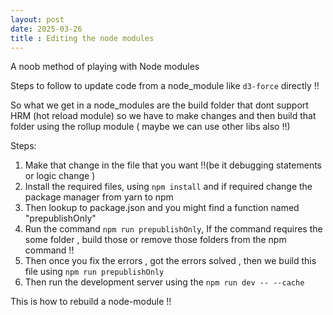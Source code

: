 ```yaml
---
layout: post
date: 2025-03-26
title : Editing the node modules
---
```


A noob method of playing with Node modules  

Steps to follow to update code from a node_module like `d3-force` directly !!

So what we get in a node_modules are the build folder that dont support HRM (hot reload module) so we have to make changes and then build that folder using the rollup module ( maybe we can use other libs also !!) 


Steps: 
1. Make that change in the file that you want !!(be it debugging statements or logic change  )
2. Install the required files, using `npm install` and if required change the package manager from yarn to npm    
3. Then lookup to package.json and you might find a function named "prepublishOnly"
4. Run the command `npm run prepublishOnly`, If the command requires the some folder , build those or remove those folders from the npm command  !!  
5. Then once you fix the errors , got the errors solved , then we build this file using `npm run prepublishOnly`
6. Then run the development server using the `npm run dev -- --cache`

This is how to rebuild a node-module  !!  

